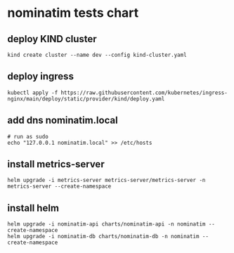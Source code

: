 # nominatim tests chart

## deploy KIND cluster

```console
kind create cluster --name dev --config kind-cluster.yaml
```

## deploy ingress

```console
kubectl apply -f https://raw.githubusercontent.com/kubernetes/ingress-nginx/main/deploy/static/provider/kind/deploy.yaml
```

## add dns nominatim.local

```console
# run as sudo
echo "127.0.0.1 nominatim.local" >> /etc/hosts
```

## install metrics-server

```console
helm upgrade -i metrics-server metrics-server/metrics-server -n metrics-server --create-namespace
```

## install helm

```console
helm upgrade -i nominatim-api charts/nominatim-api -n nominatim --create-namespace
helm upgrade -i nominatim-db charts/nominatim-db -n nominatim --create-namespace
```
